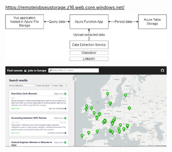 https://remotejobseustorage.z16.web.core.windows.net/

![Architecture](/architecture.drawio.png)

![Screenshot](/ss.png)

